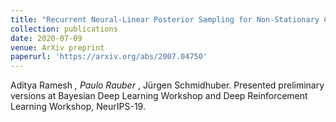 ```yaml
---
title: "Recurrent Neural-Linear Posterior Sampling for Non-Stationary Contextual Bandits"
collection: publications
date: 2020-07-09
venue: ArXiv preprint
paperurl: 'https://arxiv.org/abs/2007.04750'
---
```

Aditya Ramesh<sup>*</sup> , Paulo Rauber<sup>*</sup> , Jürgen Schmidhuber.
Presented preliminary versions at Bayesian Deep Learning Workshop and Deep Reinforcement Learning Workshop, NeurIPS-19.
